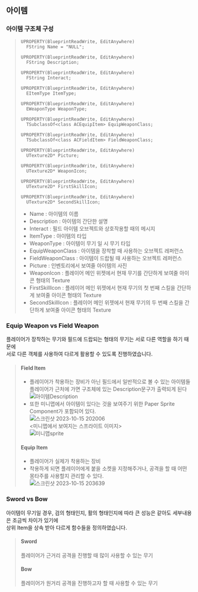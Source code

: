 ## 아이템

### 아이템 구조체 구성
> ```
> UPROPERTY(BlueprintReadWrite, EditAnywhere)
> 	FString Name = "NULL";
> 
> UPROPERTY(BlueprintReadWrite, EditAnywhere)
> 	FString Description;
> 
> UPROPERTY(BlueprintReadWrite, EditAnywhere)
> 	FString Interact;
> 
> UPROPERTY(BlueprintReadWrite, EditAnywhere)
> 	EItemType ItemType;
> 
> UPROPERTY(BlueprintReadWrite, EditAnywhere)
> 	EWeaponType WeaponType;
> 
> UPROPERTY(BlueprintReadWrite, EditAnywhere)
> 	TSubclassOf<class ACEquipItem> EquipWeaponClass;
> 
> UPROPERTY(BlueprintReadWrite, EditAnywhere)
> 	TSubclassOf<class ACFieldItem> FieldWeaponClass;
> 
> UPROPERTY(BlueprintReadWrite, EditAnywhere)
> 	UTexture2D* Picture;
> 
> UPROPERTY(BlueprintReadWrite, EditAnywhere)
> 	UTexture2D* WeaponIcon;
> 
> UPROPERTY(BlueprintReadWrite, EditAnywhere)
> 	UTexture2D* FirstSkillIcon;
>
> UPROPERTY(BlueprintReadWrite, EditAnywhere)
> 	UTexture2D* SecondSkillIcon;
> ```
> * Name : 아이템의 이름<br>
> * Description : 아이템의 간단한 설명<br>
> * Interact : 필드 아이템 오브젝트와 상호작용할 때의 메시지<br>
> * ItemType : 아이템의 타입<br>
> * WeaponType : 아이템이 무기 일 시 무기 타입<br>
> * EquipWeaponClass : 아이템을 장착할 때 사용하는 오브젝트 레퍼런스<br>
> * FieldWeaponClass : 아이템이 드랍될 때 사용하는 오브젝트 레퍼런스<br>
> * Picture : 인벤토리에서 보여줄 아이템의 사진<br>
> * WeaponIcon : 플레이어 메인 위젯에서 현재 무기를 간단하게 보여줄 아이콘 형태의 Texture<br>
> * FirstSkillIcon : 플레이어 메인 위젯에서 현재 무기의 첫 번째 스킬을 간단하게 보여줄 아이콘 형태의 Texture<br>
> * SecondSkillIcon : 플레이어 메인 위젯에서 현재 무기의 두 번째 스킬을 간단하게 보여줄 아이콘 형태의 Texture<br>


### Equip Weapon vs Field Weapon
플레이어가 장착하는 무기와 필드에 드랍되는 형태의 무기는 서로 다른 역할을 하기 때문에<br>
서로 다른 객체를 사용하여 다르게 활용할 수 있도록 진행하였습니다.<br>
> #### Field Item
> * 플레이어가 착용하는 장비가 아닌 필드에서 일반적으로 볼 수 있는 아이템들<br>플레이어가 근처에 가면 구조체에 있는 Description문구가 출력되게 된다<br>
> ![아이템Description](https://github.com/takndr/MonsterSlave/assets/126765215/42ee8889-bcc5-403d-8fc2-f75ce7fbad6e)<br>
> * 또한 미니맵에서 아이템이 있다는 것을 보여주기 위한 Paper Sprite Component가 포함되어 있다.<br>
> ![스크린샷 2023-10-15 202006](https://github.com/takndr/MonsterSlave/assets/126765215/40f0386e-318c-4797-b7dd-d577d41327ad)<br>
> <미니맵에서 보여지는 스프라이트 이미지><br>
> ![미니맵sprite](https://github.com/takndr/MonsterSlave/assets/126765215/50be5591-4f54-4307-bd63-0b01353cea96)<br>
>
> #### Equip Item
> * 플레이어가 실제가 착용하는 장비<br>
> * 착용하게 되면 플레이어에게 붙을 소켓을 지정해주거나, 공격을 할 때 어떤 몽타주를 사용할지 관리할 수 있다.<br>
> ![스크린샷 2023-10-15 203639](https://github.com/takndr/MonsterSlave/assets/126765215/4fa877c7-9091-43a8-87e6-714b2b71a481)<br>


### Sword vs Bow
아이템이 무기일 경우, 검의 형태인지, 활의 형태인지에 따라 큰 성능은 같아도 세부내용은 조금씩 차이가 있기에<br>
상위 Item을 상속 받아 다르게 함수들을 정의하였습니다.<br>
> #### Sword
> 플레이어가 근거리 공격을 진행할 때 많이 사용할 수 있는 무기
> #### Bow
> 플레이어가 원거리 공격을 진행하고자 할 때 사용할 수 있는 무기